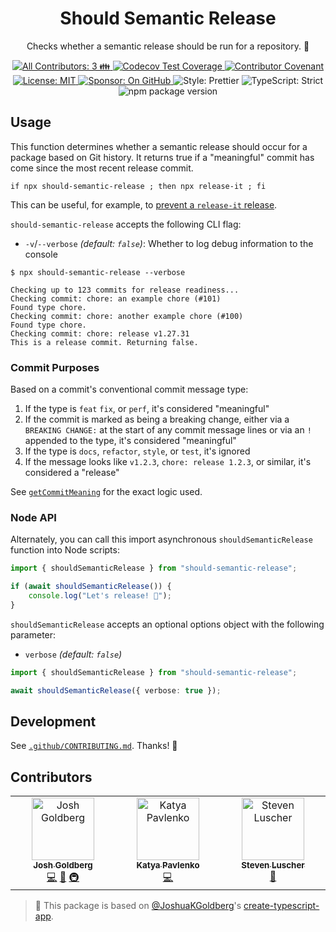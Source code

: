 <h1 align="center">Should Semantic Release</h1>

<p align="center">Checks whether a semantic release should be run for a repository. 💂</p>

<p align="center">
	<a href="#contributors" target="_blank">
<!-- prettier-ignore-start -->
<!-- ALL-CONTRIBUTORS-BADGE:START - Do not remove or modify this section -->
<img alt="All Contributors: 3 👪" src="https://img.shields.io/badge/all_contributors-3_👪-21bb42.svg" />
<!-- ALL-CONTRIBUTORS-BADGE:END -->
<!-- prettier-ignore-end -->
</a>
	<a href="https://codecov.io/gh/JoshuaKGoldberg/should-semantic-release" target="_blank">
		<img alt="Codecov Test Coverage" src="https://codecov.io/gh/JoshuaKGoldberg/should-semantic-release/branch/main/graph/badge.svg"/>
	</a>
	<a href="https://github.com/JoshuaKGoldberg/should-semantic-release/blob/main/.github/CODE_OF_CONDUCT.md" target="_blank">
		<img alt="Contributor Covenant" src="https://img.shields.io/badge/code_of_conduct-enforced-21bb42" />
	</a>
	<a href="https://github.com/JoshuaKGoldberg/should-semantic-release/blob/main/LICENSE.md" target="_blank">
		<img alt="License: MIT" src="https://img.shields.io/github/license/JoshuaKGoldberg/should-semantic-release?color=21bb42">
	</a>
	<a href="https://github.com/sponsors/JoshuaKGoldberg" target="_blank">
		<img alt="Sponsor: On GitHub" src="https://img.shields.io/badge/sponsor-on_github-21bb42.svg" />
	</a>
	<img alt="Style: Prettier" src="https://img.shields.io/badge/style-prettier-21bb42.svg" />
	<img alt="TypeScript: Strict" src="https://img.shields.io/badge/typescript-strict-21bb42.svg" />
	<img alt="npm package version" src="https://img.shields.io/npm/v/should-semantic-release?color=21bb42" />
</p>

## Usage

This function determines whether a semantic release should occur for a package based on Git history.
It returns true if a "meaningful" commit has come since the most recent release commit.

```shell
if npx should-semantic-release ; then npx release-it ; fi
```

This can be useful, for example, to [prevent a `release-it` release](https://github.com/release-it/release-it/issues/969).

`should-semantic-release` accepts the following CLI flag:

- `-v`/`--verbose` _(default: `false`)_: Whether to log debug information to the console

```plaintext
$ npx should-semantic-release --verbose

Checking up to 123 commits for release readiness...
Checking commit: chore: an example chore (#101)
Found type chore.
Checking commit: chore: another example chore (#100)
Found type chore.
Checking commit: chore: release v1.27.31
This is a release commit. Returning false.
```

### Commit Purposes

Based on a commit's conventional commit message type:

1. If the type is `feat` `fix`, or `perf`, it's considered "meaningful"
1. If the commit is marked as being a breaking change, either via a `BREAKING CHANGE:` at the start of any commit message lines or via an `!` appended to the type, it's considered "meaningful"
1. If the type is `docs`, `refactor`, `style`, or `test`, it's ignored
1. If the message looks like `v1.2.3`, `chore: release 1.2.3`, or similar, it's considered a "release"

See [`getCommitMeaning`](./src/getCommitMeaning.ts) for the exact logic used.

### Node API

Alternately, you can call this import asynchronous `shouldSemanticRelease` function into Node scripts:

```ts
import { shouldSemanticRelease } from "should-semantic-release";

if (await shouldSemanticRelease()) {
	console.log("Let's release! 🚀");
}
```

`shouldSemanticRelease` accepts an optional options object with the following parameter:

- `verbose` _(default: `false`)_

```ts
import { shouldSemanticRelease } from "should-semantic-release";

await shouldSemanticRelease({ verbose: true });
```

## Development

See [`.github/CONTRIBUTING.md`](./.github/CONTRIBUTING.md).
Thanks! 💖

## Contributors

<!-- prettier-ignore-start -->
<!-- markdownlint-disable -->
<!-- spellchecker: disable -->
<!-- ALL-CONTRIBUTORS-LIST:START - Do not remove or modify this section -->
<!-- prettier-ignore-start -->
<!-- markdownlint-disable -->
<table>
  <tbody>
    <tr>
      <td align="center" valign="top" width="14.28%"><a href="http://www.joshuakgoldberg.com"><img src="https://avatars.githubusercontent.com/u/3335181?v=4?s=100" width="100px;" alt="Josh Goldberg"/><br /><sub><b>Josh Goldberg</b></sub></a><br /><a href="https://github.com/JoshuaKGoldberg/should-semantic-release/commits?author=JoshuaKGoldberg" title="Code">💻</a> <a href="#maintenance-JoshuaKGoldberg" title="Maintenance">🚧</a> <a href="#infra-JoshuaKGoldberg" title="Infrastructure (Hosting, Build-Tools, etc)">🚇</a></td>
      <td align="center" valign="top" width="14.28%"><a href="https://medium.com/@cakeinpanic/latest"><img src="https://avatars.githubusercontent.com/u/588916?v=4?s=100" width="100px;" alt="Katya Pavlenko"/><br /><sub><b>Katya Pavlenko</b></sub></a><br /><a href="https://github.com/JoshuaKGoldberg/should-semantic-release/commits?author=cakeinpanic" title="Code">💻</a></td>
      <td align="center" valign="top" width="14.28%"><a href="https://github.com/steveluscher"><img src="https://avatars.githubusercontent.com/u/13243?v=4?s=100" width="100px;" alt="Steven Luscher"/><br /><sub><b>Steven Luscher</b></sub></a><br /><a href="#ideas-steveluscher" title="Ideas, Planning, & Feedback">🤔</a></td>
    </tr>
  </tbody>
</table>

<!-- markdownlint-restore -->
<!-- prettier-ignore-end -->

<!-- ALL-CONTRIBUTORS-LIST:END -->
<!-- spellchecker: enable -->
<!-- markdownlint-restore -->
<!-- prettier-ignore-end -->

> 💙 This package is based on [@JoshuaKGoldberg](https://github.com/JoshuaKGoldberg)'s [create-typescript-app](https://github.com/JoshuaKGoldberg/create-typescript-app).
